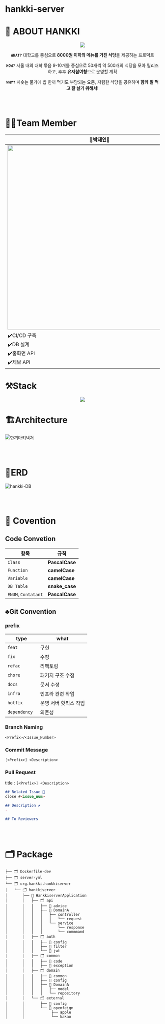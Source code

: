 # hankki-server

# 👋 ABOUT HANKKI

<div align="center">
  <img witdth= "200px" src=https://github.com/Team-Hankki/hankki-server/assets/109809242/ce261e93-5fde-48dc-a4bc-12a17fc6f91e">
  
  **`WHAT?`**  대학교를 중심으로 **8000원 이하의 메뉴를 가진 식당**을 제공하는 프로덕트 

**`HOW?`** 서울 내의 대학 묶음 9-10개를 중심으로 50개씩 약 500개의 식당을 모아 릴리즈하고, 추후 **유저참여형**으로 운영할 계획 

**`WHY?`** 치솟는 물가에 밥 한끼 먹기도 부담되는 요즘, 저렴한 식당을 공유하며 **함께** **잘 먹고 잘 살기 위해서!**

</div>
<br><br>

# 🤼‍♀️Team Member

| [👑박재연👑](https://github.com/Parkjyun) | [🌱김가연🌱](https://github.com/kgy1008) | [🌱박서진🌱](https://github.com/PicturePark1101)|
|--------|------- |---------- |
| <img width="600px" src= "https://github.com/Team-Hankki/hankki-server/assets/109809242/2276da80-d520-4548-8064-8011fb9e92a7"> | <img width="600px" src="https://github.com/Team-Hankki/hankki-server/assets/109809242/cb7addf0-a6ca-41f4-b2cc-7cb1a8a480d3">  | <img width="600px" src="https://github.com/Team-Hankki/hankki-server/assets/109809242/7d62d5c9-9b8d-4e43-a118-0ad4e69fb564"> |
| ✔️CI/CD 구축<br>✔️DB 설계 <br>✔️홈화면 API <br>✔️제보 API  | ✔️소셜로그인(KAKAO, APPLE) <br> ✔️식당 API <br> ✔️Discord 알림 구현| ✔️마이페이지 API <br> ✔️족보 API |

# ⚒️Stack 

<div align = "center">
  <img src="https://firebasestorage.googleapis.com/v0/b/stackticon-81399.appspot.com/o/images%2F1720497281719?alt=media&token=f40aa73a-b50e-43cc-bd2a-a49e3d62086d)](https://github.com/msdio/stackticon">
</div>


# 🏗️Architecture
![한끼아키텍쳐](https://github.com/user-attachments/assets/4c538dd1-5734-42a9-afa7-36bd9222b698)

<br><br>
# 📍ERD
![hankki-DB](https://github.com/user-attachments/assets/bbae0174-e6c7-44e9-a5a8-ca0feb3a25c5)

<br><br>
# 📜 Covention
## Code Convetion
| 항목                | 규칙                                                                                  |
|---------------------|---------------------------------------------------------------------------------------|
| `Class`         | **PascalCase**          |
| `Function`              | **camelCase**                                                                         |
| `Variable`                | **camelCase**                                                                         |
| `DB Table`           | **snake_case**                                                                        |
| `ENUM`, `Contatant`          | **PascalCase**                                                                        |

## ♣️Git Convention
### prefix
| type         | what                  |
|--------------|-----------------------|
| `feat`       | 구현                  |
| `fix`        | 수정                  |
| `refac`      | 리팩토링              |
| `chore`      | 패키지 구조 수정      |
| `docs`       | 문서 수정             |
| `infra`      | 인프라 관련 작업      |
| `hotfix`     | 운영 서버 핫픽스 작업 |
| `dependency `  | 의존성 |

### Branch Naming
`<Prefix>/<Issue_Number>`

### Commit Message 
`[<Prefix>] <Description>`

### Pull Request
title : `[<Prefix>] <Description>`
```Markdown
## Related Issue 📌
close #<issue_num>

## Description ✔️
- 

## To Reviewers
```
<br><br>
# 🗂️ Package
```
├── 🗂️ Dockerfile-dev
├── 🗂️ server-yml
└── 🗂️ org.hankki.hankkiserver
│   └── 🗂️ hankkiserver
│       ├── 💽 HankkiserverApplication
│       │   ├── 🗂️ api
│       │   │   ├── 📂 advice
│       │   │   ├── 📂 DomainA
│       │   │   │   ├── controller
│       │   │   │   │   └── request
│       │   │   │   └── service
│       │   │   │       └── response
│       │   │   │       └── commmand
│       │   ├── 🗂️ auth
│       │   │   ├── 📂 config
│       │   │   ├── 📂 filter
│       │   │   └── 📂 jwt
│       │   ├── 🗂️ common
│       │   │   ├── 📂 code
│       │   │   ├── 📂 exception
│       │   ├── 🗂️ domain
│       │   │   ├── 📂 common
│       │   │   ├── 📂 config
│       │   │   ├── 📂 DomainA
│       │   │   │   ├── model
│       │   │   │   └── repository
│       │   └── 🗂️ external
│       │       ├── 📂 config
│       │       └── 📂 openfeign
│       │            ├── apple
│       │            └── kakao
```
<br><br>
